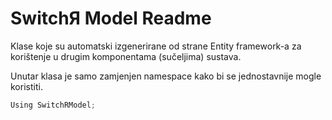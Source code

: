 # SwitchЯ Model Readme
Klase koje su automatski izgenerirane od strane Entity framework-a za korištenje u drugim 
komponentama (sučeljima) sustava. 

Unutar klasa je samo zamjenjen namespace kako bi se jednostavnije mogle koristiti.

```c#
Using SwitchRModel;
```

